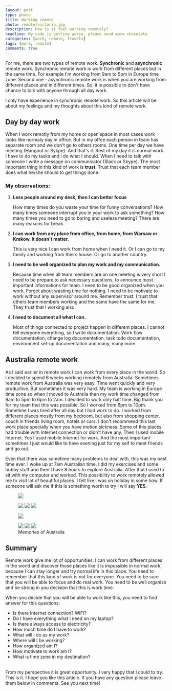 ```yaml
---
layout: post
type: photo
title: Working remote
photo: remote/victoria.jpg
description: How is it feel working remotely?
headline: My code is getting worse, please send more chocolate
categories: [work, remote, travels]
tags: [work, remote]
comments: true
---
```


For me, there are two types of remote work. **Synchronic** and **asynchronic** remote work. Synchronic remote work is work from different places but in the same time. For example I'm working from 9am to 5pm in Europe time zone. Second one - asynchronic remote work is when you are working from different places and in different times. So, it is possible to don't have chance to talk with anyone through all day work.

I only have experience in synchronic remote work. So this article will be about my feelings and my thoughts about this kind of remote work.

## Day by day work

When I work remotly from my home or open space in most cases work looks like normaly day in office. But in my offce each person in team has separate room and we don't go to others rooms. One time per day we have meeting (Hangout or Sykpe). And that's it. Rest of my day it is normal work. I have to do my tasks and I do what I should. When I need to talk with someone I write a message on communicator (Slack or Skype). The most important thing in this kind of work is **trust**. Trust that each team member does what he/she should to get things done.

### My observations:

1. **Less people around my desk, then I can better focus**

    How many times do you waste your time for funny conversations? How many times someone interrupt you in your work to ask something? How many times you need to go to boring and useless meeting? There are many reasons for break.


2. **I can work from any place from office, from home, from Warsaw or Krakow. It doesn't matter.**

    This is very nice I can work from home when I need it. Or I can go to my family and working from theirs house. Or go to another country.


3. **I need to be well organized to plan my work and my communication.**

    Because time when all team members are on one meeting is very short I need to be prepare to ask necessary questions, to announce most important informations for team. I need to be good organized when you work. Forget about wasting time for nothing. I need to be motivate to work without any supervisor around me. Remember trust. I trust that others team members working and the same have the same for me. They trust that I working also.

4. **I need to document all what I can.**

    Most of things connected to project happen in different places. I cannot tell everyone everything, so I write documentation. Work flow documentation, change log documentation, task todo documentation, environment set-up documentation and many, many more.


## Australia remote work

As I said earlier in remote work I can work from every place in the world. So I decided to spend 6 weeks working remotely from Australia. Sometimes remote work from Australia was very easy. Time went quickly and very productive. But sometimes it was very hard. My team is working in Europe time zone so when I moved to Australia then my work time changed from 9am to 5pm to 6pm to 2am. I decided to work only half time. Big thank you for my team that this was possible. So I worked from 6pm to 10pm. Sometime I was tired after all day but I had work to do. I worked from different places mostly from my bedroom, but also from shopping center, couch in friends living room, hotels or cars. I don't recommend this last work place specially when you have motion sickness. Some of this places had trouble with Internet connection or didn't have any. Then I used mobile Internet. Yes I used mobile Internet for work. And the most important sometimes I just would like to have evening just for my self to meet friends and go out.

Even that there was sometime many problems to deal with, this was my best time ever. I woke up at 7am Australian time. I did my exercises and some hobby stuff and then I have 8 hours to explore Australia. After that I used to sit with my computer and worked. This possibility to work remotely allowed me to visit lot of beautiful places. I felt like I was on holiday in some how. If someone will ask me if this is something worth to try I will say **YES**.

<figure>
  <a href="{{ site.baseurl_root }}/images/remote/duck.jpg"><img src="{{ site.baseurl_root }}/images/remote/duck.jpg"></a>
</figure>
<figure class="third">
  <a href="{{ site.baseurl_root }}/images/remote/memo1.jpg"><img src="{{ site.baseurl_root }}/images/remote/memo1.jpg"></a>
  <a href="{{ site.baseurl_root }}/images/remote/memo2.jpg"><img src="{{ site.baseurl_root }}/images/remote/memo2.jpg"></a>
  <a href="{{ site.baseurl_root }}/images/remote/memo3.jpg"><img src="{{ site.baseurl_root }}/images/remote/memo3.jpg"></a>
</figure>
<figure>
  <a href="{{ site.baseurl_root }}/images/remote/formula1.jpg"><img src="{{ site.baseurl_root }}/images/remote/formula1.jpg"></a>
</figure>
<figure class="third">
  <a href="{{ site.baseurl_root }}/images/remote/memo4.jpg"><img src="{{ site.baseurl_root }}/images/remote/memo4.jpg"></a>
  <a href="{{ site.baseurl_root }}/images/remote/memo5.jpg"><img src="{{ site.baseurl_root }}/images/remote/memo5.jpg"></a>
  <a href="{{ site.baseurl_root }}/images/remote/victoria.jpg"><img src="{{ site.baseurl_root }}/images/remote/victoria.jpg"></a>
  <figcaption>Memories of Australia</figcaption>
</figure>

## Summary

Remote work give me lot of opportunities. I can work from different places in the world and discover those places like it is impossible in normal work, because I can stay longer and try normal life in this place. You need to remember that this kind of work is not for everyone. You need to be sure that you will be able to focus and do real work. You need to be well organize and be strong in you decision that this is work time.

When you decide that you will be able to work like this, you need to find answer for this questions:

- Is there Internet connection? WiFi?
- Do I have everything what I need on my laptop?
- Is there always access to electricity?
- How much time do I have to work?
- What will I do as my work?
- Where will I be working?
- How organized am I?
- How motivate to work am I?
- What is time zone in my destination?

<br>
From my perspective it is great opportunity. I very happy that I could to try.
This is it. I hope you like this article. If you have any question please leave them below in comments. See you next time!
